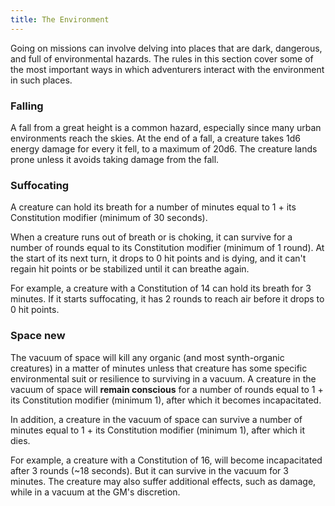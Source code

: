 ```yaml
---
title: The Environment
---
```

Going on missions can involve delving into places that are dark, dangerous, and full of environmental hazards. The rules
in this section cover some of the most important ways in which adventurers interact with the environment in such places.

### Falling
A fall from a great height is a common hazard, especially since many urban environments reach the skies. At the end of a
fall, a creature takes 1d6 energy damage for every <me-distance length="10" /> it fell, to a maximum of 20d6. The creature
lands prone unless it avoids taking damage from the fall.

### Suffocating
A creature can hold its breath for a number of minutes equal to 1 + its Constitution modifier (minimum of 30 seconds).

When a creature runs out of breath or is choking, it can survive for a number of rounds equal to its Constitution modifier
(minimum of 1 round). At the start of its next turn, it drops to 0 hit points and is dying, and it can't regain hit
points or be stabilized until it can breathe again.

For example, a creature with a Constitution of 14 can hold its breath for 3 minutes. If it starts suffocating, it has 2
rounds to reach air before it drops to 0 hit points.

### Space <v-chip color="info" small>new</v-chip>
The vacuum of space will kill any organic (and most synth-organic creatures) in a matter of minutes unless that creature
has some specific environmental suit or resilience to surviving in a vacuum. A creature in the vacuum of space
will __remain conscious__ for a number of rounds equal to 1 + its Constitution modifier (minimum 1), after which it becomes
incapacitated.

In addition, a creature in the vacuum of space can survive a number of minutes equal to 1 + its Constitution
modifier (minimum 1), after which it dies.

For example, a creature with a Constitution of 16, will become incapacitated after 3 rounds (~18 seconds).
But it can survive in the vacuum for 3 minutes. The creature may also suffer additional effects, such as damage, while in
a vacuum at the GM's discretion.

<me-source-reference pages="86-87"></me-source-reference>
